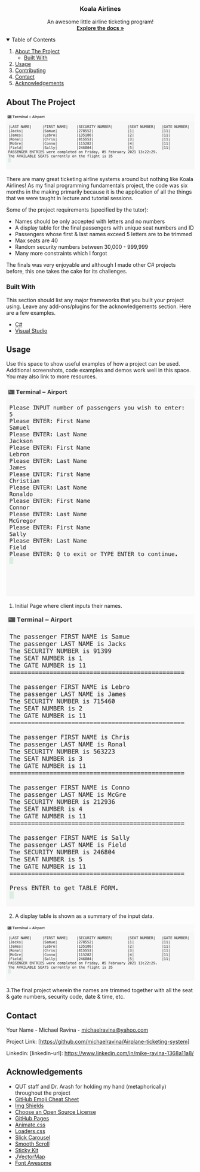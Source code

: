 <!-- Airplane Ticketing System -->
<br />
<p align="center">
 
  <h3 align="center">Koala Airlines</h3>

  <p align="center">
    An awesome little airline ticketing program! 
    <br />
    <a href="https://github.com/michaelravina/Airplane-ticketing-system"><strong>Explore the docs »</strong></a>
    <br />
  </p>
</p>

<!-- TABLE OF CONTENTS -->
<details open="open">
  <summary>Table of Contents</summary>
  <ol>
    <li>
      <a href="#about-the-project">About The Project</a>
      <ul>
        <li><a href="#built-with">Built With</a></li>
      </ul>
    </li>
    <li><a href="#usage">Usage</a></li>
    <li><a href="#contributing">Contributing</a></li>
    <li><a href="#contact">Contact</a></li>
    <li><a href="#acknowledgements">Acknowledgements</a></li>
  </ol>
</details>



<!-- ABOUT THE PROJECT -->
## About The Project

![](Images/3rd%20SS.png)

There are many great ticketing airline systems around but nothing like Koala Airlines! As my final programming fundamentals project, the code was six months in the making primarily because it is the application of all the things that we were taught in lecture and tutorial sessions. 

Some of the project requirements (specified by the tutor):
* Names should be only accepted with letters and no numbers
* A display table for the final passengers with unique seat numbers and ID
* Passengers whose first & last names exceed 5 letters are to be trimmed
* Max seats are 40
* Random security numbers between 30,000 - 999,999
* Many more constraints which I forgot

The finals was very enjoyable and although I made other C# projects before, this one takes the cake for its challenges.


### Built With

This section should list any major frameworks that you built your project using. Leave any add-ons/plugins for the acknowledgements section. Here are a few examples.
* [C#](https://docs.microsoft.com/en-us/dotnet/csharp/)
* [Visual Studio](https://visualstudio.microsoft.com/)



<!-- USAGE EXAMPLES -->
## Usage

Use this space to show useful examples of how a project can be used. Additional screenshots, code examples and demos work well in this space. You may also link to more resources.

![](Images/1st%20SS.png)

1. Initial Page where client inputs their names. 

![](Images/2nd%20SS.png)

2. A display table is shown as a summary of the input data.

![](Images/3rd%20SS.png)

3.The final project wherein the names are trimmed together with all the seat & gate numbers, security code, date & time, etc.





<!-- CONTACT -->
## Contact

Your Name - Michael Ravina - michaelravina@yahoo.com

Project Link: [https://github.com/michaelravina/Airplane-ticketing-system]

Linkedin: [linkedin-url]: https://www.linkedin.com/in/mike-ravina-1368a11a8/



<!-- ACKNOWLEDGEMENTS -->
## Acknowledgements
* QUT staff and Dr. Arash for holding my hand (metaphorically) throughout the project
* [GitHub Emoji Cheat Sheet](https://www.webpagefx.com/tools/emoji-cheat-sheet)
* [Img Shields](https://shields.io)
* [Choose an Open Source License](https://choosealicense.com)
* [GitHub Pages](https://pages.github.com)
* [Animate.css](https://daneden.github.io/animate.css)
* [Loaders.css](https://connoratherton.com/loaders)
* [Slick Carousel](https://kenwheeler.github.io/slick)
* [Smooth Scroll](https://github.com/cferdinandi/smooth-scroll)
* [Sticky Kit](http://leafo.net/sticky-kit)
* [JVectorMap](http://jvectormap.com)
* [Font Awesome](https://fontawesome.com)
